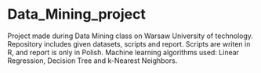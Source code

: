 # Data_Mining_project
Project made during Data Mining class on Warsaw University of technology. Repository includes given datasets, scripts and report. Scripts are writen in R, and report is only in Polish. Machine learning algorithms used: Linear Regression, Decision Tree and k-Nearest Neighbors.
